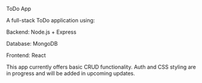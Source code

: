 ToDo App

A full-stack ToDo application using:

Backend: Node.js + Express

Database: MongoDB

Frontend: React

This app currently offers basic CRUD functionality. Auth and CSS styling are in progress and will be added in upcoming updates.
